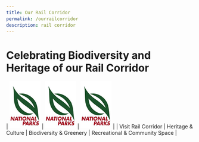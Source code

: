 ```yaml
---
title: Our Rail Corridor
permalink: /ourrailcorridor
description: rail corridor
---
```

# Celebrating Biodiversity and Heritage of our Rail Corridor

| [![Visit Rail Corridor](/images/nparks%20logo.png)](https://www.nparks.gov.sg)    | [![Alt text for image on Isomer site](/images/nparks%20logo.png)](https://www.nparks.gov.sg)    | [![Alt text for image on Isomer site](/images/nparks%20logo.png)](https://www.nparks.gov.sg)     |
| Visit Rail Corridor | Heritage & Culture | Biodiversity & Greenery | Recreational & Community Space |